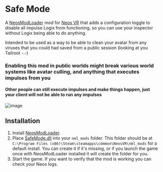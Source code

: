 ﻿# Safe Mode

A [NeosModLoader](https://github.com/zkxs/NeosModLoader) mod for [Neos VR](https://neos.com/) that adds a configuration toggle to disable all impulse Logix from functioning, so you can use your inspector without Logix being able to do anything. 

Intended to be used as a way to be able to clean your avatar from any viruses that you could had saved from a public session (looking at you Tailroot -.-)
### Enabling this mod in public worlds might break various world systems like avatar culling, and anything that executes impulses from you

#### Other people can still execute impulses and make things happen, just your client will not be able to run any impulses

![image](https://github.com/TheJebForge/SafeMode/assets/12719947/9ba1e9ce-c4fc-4ad0-ac7f-e42ea8324986)

## Installation
1. Install [NeosModLoader](https://github.com/zkxs/NeosModLoader).
2. Place [SafeMode.dll](https://github.com/TheJebForge/SafeMode/releases/latest/download/SafeMode.dll) into your `nml_mods` folder. This folder should be at `C:\Program Files (x86)\Steam\steamapps\common\NeosVR\nml_mods` for a default install. You can create it if it's missing, or if you launch the game once with NeosModLoader installed it will create the folder for you.
3. Start the game. If you want to verify that the mod is working you can check your Neos logs.
